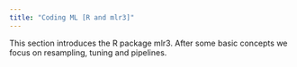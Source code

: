 ```yaml
---
title: "Coding ML [R and mlr3]"
---
```

This section introduces the R package mlr3. After some basic concepts we focus on resampling, tuning and pipelines.

